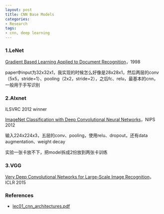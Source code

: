 ```yaml
---
layout: post
title: CNN Base Models
categories:
- Research
tags:
- cnn, deep learning
---
```


### 1.LeNet

[Gradient Based Learning Applied to Document Recognition](http://vision.stanford.edu/cs598_spring07/papers/Lecun98.pdf)，1998

paper中input为32x32x1，我实现的时候怎么好像是28x28x1，然后两层的conv（5x5，stride=1）、pooling（2x2，stride=2），之后fc、relu，最基本的cnn，一般用于手写识别

### 2.Alxnet

ILSVRC 2012 winner 

[ImageNet Classification with Deep Convolutional Neural Networks](https://papers.nips.cc/paper/4824-imagenet-classification-with-deep-convolutional-neural-networks.pdf)，NIPS 2012

输入224x224x3，五层的conv、pooling，使用relu、dropout，还有data augmentation、weight decay

实验一张卡放不下，把model拆成2份放到两张卡训练

### 3.VGG

[Very Deep Convolutional Networks for Large-Scale Image Recognition](https://arxiv.org/pdf/1409.1556.pdf)，ICLR 2015



### References

- [lec01_cnn_architectures.pdf](http://slazebni.cs.illinois.edu/spring17/lec01_cnn_architectures.pdf)
